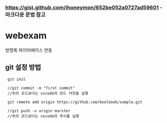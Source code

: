 ### https://gist.github.com/ihoneymon/652be052a0727ad59601 - 마크다운 문법 참고

webexam
 ==
방명록 파이어베이스 연동

git 설정 방법
--
~~~
 git init
 
 //git commit -m "first commit"
 //위의 코드보다는 vscode의 모드 커밋을 실행
 
 git remote add origin https://github.com/booldook/sample.git
 
 //git push -u origin marster
 //위의 코드보다는 vscode의 푸시를 실행
 ~~~
